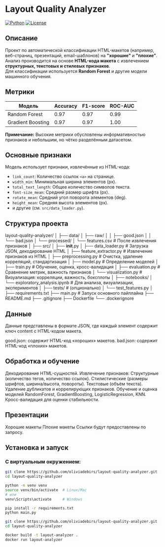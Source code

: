 # Layout Quality Analyzer

[![Python](https://img.shields.io/badge/python-3.9+-blue.svg)](https://www.python.org/)
[![License](https://img.shields.io/github/license/user/repo)](LICENSE)

## Описание

Проект по автоматической классификации HTML-макетов (например, веб-страниц, презентаций, email-шаблонов) на **"хорошие"** и **"плохие"**.  
Анализ производится на основе **HTML-кода макета** с извлечением **структурных, текстовых и стилевых признаков**.  
Для классификации используется **Random Forest** и другие модели машинного обучения.

## Метрики

| Модель             | Accuracy | F1-score | ROC-AUC |
|--------------------|----------|----------|---------|
| Random Forest      | 0.97     | 0.97     | 0.99    |
| Gradient Boosting  | 0.97     | 0.97     | 1.00    |

**Примечание:** Высокие метрики обусловлены информативностью признаков и небольшим, но чётко разделённым датасетом.

## Основные признаки

Модель использует признаки, извлечённые из HTML-кода:

- `link_count`: Количество ссылок `<a>` на странице.
- `width_min`: Минимальная ширина элементов (px).
- `total_text_length`: Общее количество символов текста.
- `font-size_mean`: Средний размер шрифта (px).
- `rotate_mean`: Средний угол поворота элементов (deg).
- `height_mean`: Средняя высота элементов (px).
- и другие (см. `src/data_loader.py`).

## Структура проекта
layout-quality-analyzer/
│
├── data/
│   ├── raw/
│   │   ├── good.json
│   │   └── bad.json
│   └── processed/
│       └── features.csv          # После извлечения признаков
│
├── src/
│   ├── __init__.py
│   ├── data_loader.py            # Загрузка JSON, декодирование HTML
│   ├── feature_extractor.py      # Извлечение признаков из HTML
│   ├── preprocessing.py          # Очистка, удаление корреляций, стандартизация
│   ├── model.py                  # Определение моделей
│   ├── train.py                  # Обучение, оценка, кросс-валидация
│   ├── evaluation.py             # Сравнение метрик, важность признаков
│   └── visualization.py          # Визуализация: корреляции, важность, боксплоты
│
├── notebooks/
│   └── exploratory_analysis.ipynb # Для анализа, визуализации, экспериментов
│
├── tests/                        # (опционально)
│   └── test_features.py
│
├── requirements.txt
├── main.py                       # Запуск основного пайплайна
├── README.md
├── .gitignore
├── Dockerfile
└── .dockerignore                

## Данные
Данные представлены в формате JSON, где каждый элемент содержит ключ content с HTML-кодом макета.

good.json: содержит HTML-код «хороших» макетов.
bad.json: содержит HTML-код «плохих» макетов.

## Обработка и обучение
Декодирование HTML-сущностей.
Извлечение признаков:
Структурные (количество тегов, количество ссылок).
Стилистические (размеры шрифтов, ширина/высота, повороты).
Текстовые (объём текста).
Удаление дубликатов и коррелирующих признаков.
Обучение и оценка моделей RandomForest, GradientBoosting, LogisticRegression, KNN.
Кросс-валидация для оценки стабильности.

## Презентации
Хорошие макеты
Плохие макеты 
Ссылки будут предоставлены по запросу. 

## Установка и запуск

### С виртуальным окружением:

```bash
git clone https://github.com/oliviadebirs/layout-quality-analyzer.git
cd layout-quality-analyzer

python -m venv venv
source venv/bin/activate  # Linux/Mac
# или
venv\Scripts\activate     # Windows

pip install -r requirements.txt
python main.py

git clone https://github.com/oliviadebirs/layout-quality-analyzer.git
cd layout-quality-analyzer

docker build -t layout-analyzer .
docker run layout-analyzer
